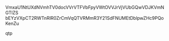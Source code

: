 VmxaU1NtUXdNVmhTV0docVVrVTFVbFpyVWtOVVJrVjVUbGQwVDJKVmNGTlZS
bEYzVXpCT2RWTnRlR0ZrCmVqQTVRMmR3Y21SdFNUMEtDblpwZHc9PQoKenZu

qtp